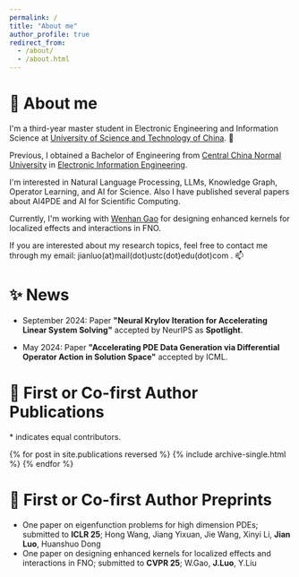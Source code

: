 ```yaml
---
permalink: /
title: "About me"
author_profile: true
redirect_from: 
  - /about/
  - /about.html
---
```


# 🤔 About me
I'm a third-year master student in Electronic Engineering and Information Science at [University of Science and Technology of China](https://en.ustc.edu.cn/). 📕

Previous, I obtained a Bachelor of Engineering from [Central China Normal University](https://english.ccnu.edu.cn/) in [Electronic Information Engineering](https://physics.ccnu.edu.cn/English.htm).

I'm interested in Natural Language Processing, LLMs, Knowledge Graph, Operator Learning, and AI for Science. Also I have published several papers about AI4PDE and AI for Scientific Computing. 

Currently, I'm working with [Wenhan Gao](https://wenhangao21.github.io/) for designing enhanced kernels for localized effects and interactions in FNO.

If you are interested about my research topics, feel free to contact me through my email: jianluo(at)mail(dot)ustc(dot)edu(dot)com . 📫


# ✨ News 

* September 2024: Paper **"Neural Krylov Iteration for Accelerating Linear System Solving"** accepted by NeurIPS as **Spotlight**.

* May 2024: Paper **"Accelerating PDE Data Generation via Differential Operator Action in Solution Space"** accepted by ICML.

# 🎉 First or Co-first Author Publications 

\* indicates equal contributors.

{% for post in site.publications reversed %}
  {% include archive-single.html %}
{% endfor %}


# 🍳 First or Co-first Author Preprints
* One paper on eigenfunction problems for high dimension PDEs; submitted to **ICLR 25**; Hong Wang, Jiang Yixuan, Jie Wang, Xinyi Li, **Jian Luo**, Huanshuo Dong
* One paper on designing enhanced kernels for localized effects and interactions in FNO; submitted to **CVPR 25**; W.Gao, **J.Luo**, Y.Liu